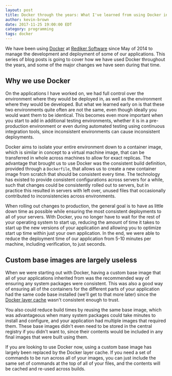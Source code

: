 ```yaml
---
layout: post
title: Docker through the years: What I've learned from using Docker in production since 2014 (Part 1)
author: kevin-brown
date: 2017-11-25 19:00:00 EDT
category: programming
tags: docker
---
```


We have been using [Docker][docker] at [Rediker Software][rediker] since May of 2014 to manage the development and deployment of some of our applications.  This series of blog posts is going to cover how we have used Docker throughout the years, and some of the major changes we have seen during that time.

## Why we use Docker

On the applications I have worked on, we had full control over the environment where they would be deployed in, as well as the environment where they would be developed. But what we learned early on is that these two environments quite often are not the same, even though ideally you would want them to be identical. This becomes even more important when you start to add in additional testing environments, whether it is in a pre-production environment or even during automated testing using continuous integration tools, since inconsistent environments can cause inconsistent deployments.

Docker aims to isolate your entire environment down to a container image, which is similar in concept to a virtual machine image, that can be transferred in whole across machines to allow for exact replicas. The advantage that brought us to use Docker was the consistent build definition, provided through a `Dockerfile`, that allows us to create a new container image from scratch that should be consistent every time. The technology has existed to provide consistent configurations across servers for a while, such that changes could be consistently rolled out to servers, but in practice this resulted in servers with left over, unused files that occasionally contributed to inconsistencies across environments.

When rolling out changes to production, the general goal is to have as little down time as possible while ensuring the most consistent deployments to all of your servers. With Docker, you no longer have to wait for the rest of your operating system to start up, reducing the amount of time it takes to start up the new versions of your application and allowing you to optimize start up time within just your own application. In the end, we were able to reduce the deployment time of our application from 5-10 minutes per machine, including verification, to just seconds.

## Custom base images are largely useless

When we were starting out with Docker, having a custom base image that all of your applications inherited from was the recommended way of ensuring any system packages were consistent. This was also a good way of ensuring all of the containers for the different parts of your application had the same code base installed (we'll get to that more later) since the [Docker layer cache][understanding-docker-cache] wasn't consistent enough to trust.

You also could reduce build times by reusing the same base image, which was advantageous when many system packages could take minutes to install and configure, and your application had multiple images that required them. These base images didn't even need to be stored in the central registry if you didn't want to, since their contents would be included in any final images that were built using them.

If you are looking to use Docker now, using a custom base image has largely been replaced by the Docker layer cache. If you need a set of commands to be run across all of your images, you can just include the same set of commands at the top of all of your files, and the contents will be cached and re-used across builds.

[docker]: https://www.docker.com/
[rediker]: https://www.rediker.com/
[understanding-docker-cache]: https://thenewstack.io/understanding-the-docker-cache-for-faster-builds/
